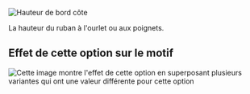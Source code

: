 ![Hauteur de bord côte](ribbingheight.svg)

La hauteur du ruban à l'ourlet ou aux poignets.

## Effet de cette option sur le motif

![Cette image montre l'effet de cette option en superposant plusieurs variantes qui ont une valeur différente pour cette option](sven_ribbingheight_sample.svg "Effet de cette option sur le motif")
